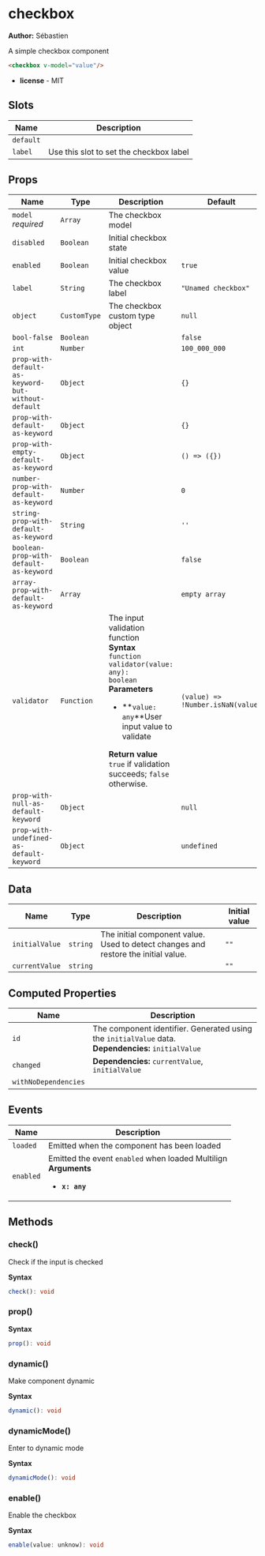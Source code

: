 # checkbox

**Author:** Sébastien

A simple checkbox component

```html
<checkbox v-model="value"/>
```

- **license** - MIT

## Slots

| Name      | Description                             |
| --------- | --------------------------------------- |
| `default` |                                         |
| `label`   | Use this slot to set the checkbox label |

## Props

| Name                                               | Type         | Description                                                                                                                                                                                                                                                                                  | Default                           |
| -------------------------------------------------- | ------------ | -------------------------------------------------------------------------------------------------------------------------------------------------------------------------------------------------------------------------------------------------------------------------------------------- | --------------------------------- |
| `model` *required*                                 | `Array`      | The checkbox model                                                                                                                                                                                                                                                                           |                                   |
| `disabled`                                         | `Boolean`    | Initial checkbox state                                                                                                                                                                                                                                                                       |                                   |
| `enabled`                                          | `Boolean`    | Initial checkbox value                                                                                                                                                                                                                                                                       | `true`                            |
| `label`                                            | `String`     | The checkbox label                                                                                                                                                                                                                                                                           | `"Unamed checkbox"`               |
| `object`                                           | `CustomType` | The checkbox custom type object                                                                                                                                                                                                                                                              | `null`                            |
| `bool-false`                                       | `Boolean`    |                                                                                                                                                                                                                                                                                              | `false`                           |
| `int`                                              | `Number`     |                                                                                                                                                                                                                                                                                              | `100_000_000`                     |
| `prop-with-default-as-keyword-but-without-default` | `Object`     |                                                                                                                                                                                                                                                                                              | `{}`                              |
| `prop-with-default-as-keyword`                     | `Object`     |                                                                                                                                                                                                                                                                                              | `{}`                              |
| `prop-with-empty-default-as-keyword`               | `Object`     |                                                                                                                                                                                                                                                                                              | `() => ({})`                      |
| `number-prop-with-default-as-keyword`              | `Number`     |                                                                                                                                                                                                                                                                                              | `0`                               |
| `string-prop-with-default-as-keyword`              | `String`     |                                                                                                                                                                                                                                                                                              | `''`                              |
| `boolean-prop-with-default-as-keyword`             | `Boolean`    |                                                                                                                                                                                                                                                                                              | `false`                           |
| `array-prop-with-default-as-keyword`               | `Array`      |                                                                                                                                                                                                                                                                                              | `empty array`                     |
| `validator`                                        | `Function`   | The input validation function<br>**Syntax**<br><code class="language-typescript">function validator(value: any): boolean</code><br>**Parameters**<br><ul><li>**`value: any`**User input value to validate</li></ul>**Return value**<br>`true` if validation succeeds; `false` otherwise.<br> | `(value) => !Number.isNaN(value)` |
| `prop-with-null-as-default-keyword`                | `Object`     |                                                                                                                                                                                                                                                                                              | `null`                            |
| `prop-with-undefined-as-default-keyword`           | `Object`     |                                                                                                                                                                                                                                                                                              | `undefined`                       |

## Data

| Name           | Type     | Description                                                                        | Initial value |
| -------------- | -------- | ---------------------------------------------------------------------------------- | ------------- |
| `initialValue` | `string` | The initial component value. Used to detect changes and restore the initial value. | `""`          |
| `currentValue` | `string` |                                                                                    | `""`          |

## Computed Properties

| Name                 | Description                                                                                            |
| -------------------- | ------------------------------------------------------------------------------------------------------ |
| `id`                 | The component identifier. Generated using the `initialValue` data.<br>**Dependencies:** `initialValue` |
| `changed`            | **Dependencies:** `currentValue`, `initialValue`                                                       |
| `withNoDependencies` | &nbsp;                                                                                                 |

## Events

| Name      | Description                                                                                          |
| --------- | ---------------------------------------------------------------------------------------------------- |
| `loaded`  | Emitted when the component has been loaded                                                           |
| `enabled` | Emitted the event `enabled` when loaded Multilign<br>**Arguments**<br><ul><li>**`x: any`**</li></ul> |

## Methods

### check()

Check if the input is checked

**Syntax**

```typescript
check(): void
```

### prop()

**Syntax**

```typescript
prop(): void
```

### dynamic()

Make component dynamic

**Syntax**

```typescript
dynamic(): void
```

### dynamicMode()

Enter to dynamic mode

**Syntax**

```typescript
dynamicMode(): void
```

### enable()

Enable the checkbox

**Syntax**

```typescript
enable(value: unknow): void
```
